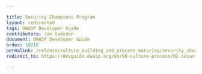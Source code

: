 ```yaml
---

title: Security Champions Program
layout: redirected
tags: OWASP Developer Guide
contributors: Jon Gadsden
document: OWASP Developer Guide
order: 10210
permalink: /release/culture_building_and_process_maturing/security_champions/program/
redirect_to: https://devguide.owasp.org/en/08-culture-process/02-security-champions/01-security-champions-program/

---
```

